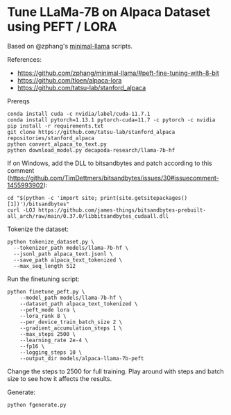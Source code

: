 # Tune LLaMa-7B on Alpaca Dataset using PEFT / LORA

Based on @zphang's [minimal-llama](https://github.com/zphang/minimal-llama) scripts. 

References:
  - https://github.com/zphang/minimal-llama/#peft-fine-tuning-with-8-bit
  - https://github.com/tloen/alpaca-lora
  - https://github.com/tatsu-lab/stanford_alpaca

Prereqs

```
conda install cuda -c nvidia/label/cuda-11.7.1
conda install pytorch=1.13.1 pytorch-cuda=11.7 -c pytorch -c nvidia
pip install -r requirements.txt
git clone https://github.com/tatsu-lab/stanford_alpaca repositories/stanford_alpaca
python convert_alpaca_to_text.py
python download_model.py decapoda-research/llama-7b-hf
```

If on Windows, add the DLL to bitsandbytes and patch according to this comment (https://github.com/TimDettmers/bitsandbytes/issues/30#issuecomment-1455993902):

```
cd "$(python -c 'import site; print(site.getsitepackages()[1])')/bitsandbytes"
curl -LOJ https://github.com/james-things/bitsandbytes-prebuilt-all_arch/raw/main/0.37.0/libbitsandbytes_cudaall.dll
```

Tokenize the dataset:

```
python tokenize_dataset.py \
  --tokenizer_path models/llama-7b-hf \
  --jsonl_path alpaca_text.jsonl \
  --save_path alpaca_text_tokenized \
  --max_seq_length 512
```

Run the finetuning script:

```
python finetune_peft.py \
    --model_path models/llama-7b-hf \
    --dataset_path alpaca_text_tokenized \
    --peft_mode lora \
    --lora_rank 8 \
    --per_device_train_batch_size 2 \
    --gradient_accumulation_steps 1 \
    --max_steps 2500 \
    --learning_rate 2e-4 \
    --fp16 \
    --logging_steps 10 \
    --output_dir models/alpaca-llama-7b-peft
```

Change the steps to 2500 for full training. Play around with steps and batch size to see how it affects the results.

Generate:
```
python fgenerate.py
```

